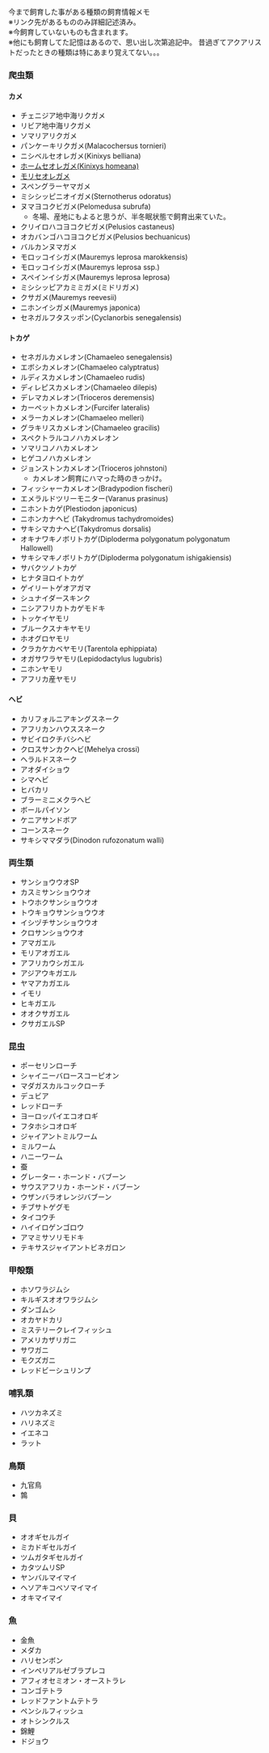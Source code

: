 ---
---

今まで飼育した事がある種類の飼育情報メモ  
※リンク先があるもののみ詳細記述済み。  
※今飼育していないものも含まれます。  
※他にも飼育してた記憶はあるので、思い出し次第追記中。  昔過ぎてアクアリストだったときの種類は特にあまり覚えてない。。。

### 爬虫類

#### カメ

* チェニジア地中海リクガメ
* リビア地中海リクガメ
* ソマリアリクガメ
* パンケーキリクガメ(Malacochersus tornieri)
* ニシベルセオレガメ(Kinixys belliana)
* [ホームセオレガメ(Kinixys homeana)](Kinixys-homeana)
* [モリセオレガメ](Kinixys-erosa)
* スペングラーヤマガメ
* ミシシッピニオイガメ(Sternotherus odoratus)
* ヌマヨコクビガメ(Pelomedusa subrufa)
    - 冬場、産地にもよると思うが、半冬眠状態で飼育出来ていた。
* クリイロハコヨコクビガメ(Pelusios castaneus)
* オカバンゴハコヨコクビガメ(Pelusios bechuanicus)
* バルカンヌマガメ
* モロッコイシガメ(Mauremys leprosa marokkensis)
* モロッコイシガメ(Mauremys leprosa ssp.)
* スペインイシガメ(Mauremys leprosa leprosa)
* ミシシッピアカミミガメ(ミドリガメ)
* クサガメ(Mauremys reevesii)
* ニホンイシガメ(Mauremys japonica)
* セネガルフタスッポン(Cyclanorbis senegalensis)

#### トカゲ

* セネガルカメレオン(Chamaeleo senegalensis)
* エボシカメレオン(Chamaeleo calyptratus)
* ルディスカメレオン(Chamaeleo rudis)
* ディレピスカメレオン(Chamaeleo dilepis)
* デレマカメレオン(Trioceros deremensis)
* カーペットカメレオン(Furcifer lateralis)
* メラーカメレオン(Chamaeleo melleri)
* グラキリスカメレオン(Chamaeleo gracilis)
* スペクトラルコノハカメレオン
* ソマリコノハカメレオン
* ヒゲコノハカメレオン
* ジョンストンカメレオン(Trioceros johnstoni)
    - カメレオン飼育にハマった時のきっかけ。
* フィッシャーカメレオン(Bradypodion fischeri)
* エメラルドツリーモニター(Varanus prasinus)
* ニホントカゲ(Plestiodon japonicus)
* ニホンカナヘビ (Takydromus tachydromoides)
* サキシマカナヘビ(Takydromus dorsalis)
* オキナワキノボリトカゲ(Diploderma polygonatum polygonatum Hallowell)
* サキシマキノボリトカゲ(Diploderma polygonatum ishigakiensis)
* サバクツノトカゲ
* ヒナタヨロイトカゲ
* ゲイリートゲオアガマ
* シュナイダースキンク
* ニシアフリカトカゲモドキ
* トッケイヤモリ
* ブルークスナキヤモリ
* ホオグロヤモリ
* クラカケカベヤモリ(Tarentola ephippiata)
* オガサワラヤモリ(Lepidodactylus lugubris)
* ニホンヤモリ
* アフリカ産ヤモリ

#### ヘビ

* カリフォルニアキングスネーク
* アフリカンハウススネーク
* サビイロクチバシヘビ
* クロスサンカクヘビ(Mehelya crossi)
* ヘラルドスネーク
* アオダイショウ
* シマヘビ
* ヒバカリ
* ブラーミニメクラヘビ
* ボールパイソン
* ケニアサンドボア
* コーンスネーク
* サキシママダラ(Dinodon rufozonatum walli)

### 両生類

* サンショウウオSP
* カスミサンショウウオ
* トウホクサンショウウオ
* トウキョウサンショウウオ
* イシヅチサンショウウオ
* クロサンショウウオ
* アマガエル
* モリアオガエル
* アフリカウシガエル
* アジアウキガエル
* ヤマアカガエル
* イモリ
* ヒキガエル
* オオクサガエル
* クサガエルSP

### 昆虫

* ポーセリンローチ
* シャイニーバロースコーピオン
* マダガスカルコックローチ
* デュビア
* レッドローチ
* ヨーロッパイエコオロギ
* フタホシコオロギ
* ジャイアントミルワーム
* ミルワーム
* ハニーワーム
* 蚕
* グレーター・ホーンド・バブーン
* サウスアフリカ・ホーンド・バブーン
* ウザンバラオレンジバブーン
* チブサトゲグモ
* タイコウチ
* ハイイロゲンゴロウ
* アマミサソリモドキ
* テキサスジャイアントビネガロン

### 甲殻類

* ホソワラジムシ
* キルギスオオワラジムシ
* ダンゴムシ
* オカヤドカリ
* ミステリークレイフィッシュ
* アメリカザリガニ
* サワガニ
* モクズガニ
* レッドビーシュリンプ

### 哺乳類

* ハツカネズミ
* ハリネズミ
* イエネコ
* ラット

### 鳥類

* 九官鳥
* 鶉

### 貝

* オオギセルガイ
* ミカドギセルガイ
* ツムガタギセルガイ
* カタツムリSP
* ヤンバルマイマイ
* ヘソアキコベソマイマイ
* オキマイマイ

### 魚

* 金魚
* メダカ
* ハリセンボン
* インペリアルゼブラプレコ
* アフィオセミオン・オーストラレ
* コンゴテトラ
* レッドファントムテトラ
* ペンシルフィッシュ
* オトシンクルス
* 錦鯉
* ドジョウ
